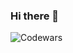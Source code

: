 ### Hi there 👋
![Codewars](https://github.r2v.ch/codewars?user=USERNAME&name=true&top_languages=true&stroke=%23b362ff&theme=purple_dark)
<!--
**Savelii777/Savelii777** is a ✨ _special_ ✨ repository because its `README.md` (this file) appears on your GitHub profile.

Here are some ideas to get you started:

- 🔭 I’m currently working on ...
- 🌱 I’m currently learning ...
- 👯 I’m looking to collaborate on ...
- 🤔 I’m looking for help with ...
- 💬 Ask me about ...
- 📫 How to reach me: ...
- 😄 Pronouns: ...
- ⚡ Fun fact: ...
-->
